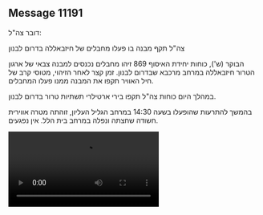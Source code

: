 ## Message 11191

דובר צה"ל:

צה"ל תקף מבנה בו פעלו מחבלים של חיזבאללה בדרום לבנון 

הבוקר (ש'), כוחות יחידת האיסוף 869 זיהו מחבלים נכנסים למבנה צבאי של ארגון הטרור חיזבאללה במרחב מרכבא שבדרום לבנון. זמן קצר לאחר הזיהוי, מטוסי קרב של חיל האוויר תקפו את המבנה ממנו פעלו המחבלים.

במהלך היום כוחות צה"ל תקפו בירי ארטילרי תשתיות טרור בדרום לבנון.

בהמשך להתרעות שהופעלו בשעה 14:30 במרחב הגליל העליון, זוהתה מטרה אווירית חשודה שחצתה ונפלה במרחב בית הלל. אין נפגעים.

![Video](https://data.iron-swords.co.il/2024/August/31/https://data.iron-swords.co.il/2024/August/31/11191/11191_media.mp4)
